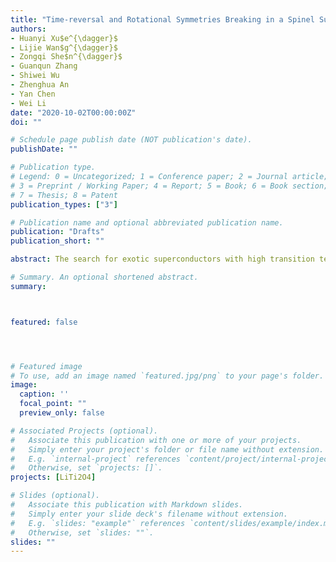 ```yaml
---
title: "Time-reversal and Rotational Symmetries Breaking in a Spinel Superconductor"
authors:
- Huanyi Xu$e^{\dagger}$
- Lijie Wan$g^{\dagger}$
- Zongqi She$n^{\dagger}$
- Guanqun Zhang
- Shiwei Wu
- Zhenghua An
- Yan Chen
- Wei Li
date: "2020-10-02T00:00:00Z"
doi: ""

# Schedule page publish date (NOT publication's date).
publishDate: ""

# Publication type.
# Legend: 0 = Uncategorized; 1 = Conference paper; 2 = Journal article;
# 3 = Preprint / Working Paper; 4 = Report; 5 = Book; 6 = Book section;
# 7 = Thesis; 8 = Patent
publication_types: ["3"]

# Publication name and optional abbreviated publication name.
publication: "Drafts"
publication_short: ""

abstract: The search for exotic superconductors with high transition temperature (Tc ) is a challenging task in condensed matter physics and materials science1,2 . Among them, the ferromagnetic superconductors with time-reversal symmetry breaking could display intrinsic coexistence of ferromagnetism and superconductivity, and has been extensively discussed in heavy fermions 3-8 and non-centrosymmetric compounds9,10 . The correlation between ferromagnetism and superconductivity in these materials, however, remains elusive. Here, we report an experimental observation of intrinsic ferromagnetic superconductivity in high quality spinel oxide $LiTi_{2}O_{4}$ thin films. The spontaneous ferromagnetism with time-reversal symmetry breaking is found to coincide with the onset of superconductivity at Tc  of 13 K. Furthermore, spontaneous rotational symmetry breaking from four-fold to two-fold is also observed at the verge of its superconductivity in angular resolved transverse electrical resistance. These experimental findings suggest that $LiTi_{2}O_{4}$ is an unconventional superconductor with non-unitary triplet pairing. Our work sheds new light into exploring the interplay between magnetism and superconductivity in unconventional superconductors.

# Summary. An optional shortened abstract.
summary: 



featured: false




# Featured image
# To use, add an image named `featured.jpg/png` to your page's folder. 
image:
  caption: ''
  focal_point: ""
  preview_only: false

# Associated Projects (optional).
#   Associate this publication with one or more of your projects.
#   Simply enter your project's folder or file name without extension.
#   E.g. `internal-project` references `content/project/internal-project/index.md`.
#   Otherwise, set `projects: []`.
projects: [LiTi2O4]

# Slides (optional).
#   Associate this publication with Markdown slides.
#   Simply enter your slide deck's filename without extension.
#   E.g. `slides: "example"` references `content/slides/example/index.md`.
#   Otherwise, set `slides: ""`.
slides: ""
---
```


